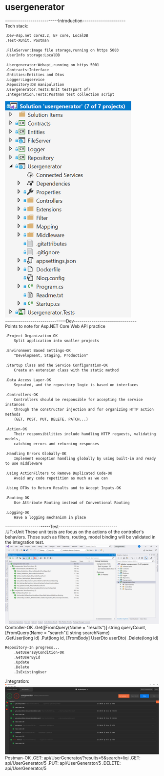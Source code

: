 # usergenerator
---------------------------Introduction----------------------
<br>
Tech stack:

	.Dev-Asp.net core2.2, EF core, LocalDB
	.Test-XUnit, Postman

	.FileServer:Image file storage,running on https 5003
	.UserInfo storage:LocalDB

	.Usergenerator:Webapi,running on https 5001
	.Contracts:Interface
	.Entities:Entities and Dtos
	.Logger:Logservice
	.Repository:DB manipulation
	.Usergenerator.Tests:Unit test(part of)
	.Integeration.Tests:Postman test collection script
![](https://github.com/stanleyQi/usergenerator/raw/master/Usergenerator.Tests/result/tree.png)
<br>
-------------------------------Dev--------------------------------
<br>
Points to note for Asp.NET Core Web API practice

	.Project Organization-OK
		Split application into smaller projects

	.Environment Based Settings-OK
		"Development, Staging, Production"

	.Startup Class and the Service Configuration-OK
		Create an extension class with the static method

	.Data Access Layer-OK
		Seprated, and the repository logic is based on interfaces

	.Controllers-OK
		Controllers should be responsible for accepting the service instances 
		through the constructor injection and for organizing HTTP action methods 
		(GET, POST, PUT, DELETE, PATCH...)
	
	.Action-OK
		Their responsibilities include handling HTTP requests, validating models, 
		catching errors and returning responses

	.Handling Errors Globally-OK
		Implement exception handling globally by using built-in and ready to use middleware

	.Using ActionFilters to Remove Duplicated Code-OK
		Avoid any code repetition as much as we can

	.Using DTOs to Return Results and to Accept Inputs-OK
	
	.Routing-OK
		Use Attribute Routing instead of Conventional Routing

	.Logging-OK
		Have a logging mechanism in place

-----------------------Test------------------------------
<br>
.UT:xUnit
	These unit tests are focus on the actions of the controller's behaviors.
	Those such as filters, routing, model binding will be validated in the integration test.
![](https://github.com/stanleyQi/usergenerator/raw/master/Usergenerator.Tests/result/XUnit-ut-result.png)  
	Controller-OK
		.Get([FromQuery(Name = "results")] string queryCount, [FromQuery(Name = "search")] string searchName)	
		.GetUser(long id)
		.Put(long id, [FromBody] UserDto userDto)
		.Delete(long id)

	Repository-In progress...
		.GetUsersByCondition-OK
		.GetUserById
		.Update
		.Delete
		.IsExistingUser

.Integration:
![](https://github.com/stanleyQi/usergenerator/raw/master/Integeration.Tests/Postman-integrationtesting-result.png)
	Postman-OK
		.GET: api/UserGenerator/?results=5&search=liqi
		.GET: api/UserGenerator/5
		.PUT: api/UserGenerator/5
		.DELETE: api/UserGenerator/5

